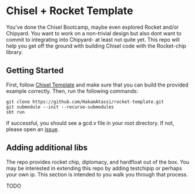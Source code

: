 # Chisel + Rocket Template

You've done the Chisel Bootcamp, maybe even explored Rocket and/or Chipyard. You want to work on a non-trivial design but also dont want to commit to integrating into Chipyard- at least not quite yet. This repo will help you get off the ground with building Chisel code with the Rocket-chip library. 


## Getting Started

First, follow [Chisel Template](https://github.com/chipsalliance/chisel-template) and make sure that you can build the provided example correctly. Then, run the following commands:


```
git clone https://github.com/HakamAtassi/rocket-template.git
git submodule --init --recurse-submodules
sbt run
```

If successful, you should see a gcd.v file in your root directory. If not, please open an [issue](https://github.com/HakamAtassi/rocket-template/issues/new). 


## Adding additional libs

The repo provides rocket chip, diplomacy, and hardfloat out of the box. You may be interested in extending this repo by adding testchipip or perhaps your own ip. This section is intended to you walk you through that process. 


TODO